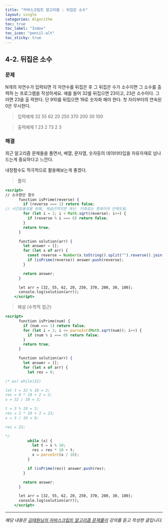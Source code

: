 ```yaml
---
title: "자바스크립트 알고리즘 : 뒤집은 소수"
layout: single
categories: Algorithm
toc: true
toc_label: "Index"
toc_icon: "pencil-alt"
toc_sticky: true
---
```


## 4-2. 뒤집은 소수

### 문제

N개의 자연수가 입력되면 각 자연수를 뒤집은 후 그 뒤집은 수가 소수이면 그 소수를 출력하
는 프로그램을 작성하세요. 예를 들어 32를 뒤집으면 23이고, 23은 소수이다. 그러면 23을 출
력한다. 단 910를 뒤집으면 19로 숫자화 해야 한다. 첫 자리부터의 연속된 0은 무시한다.

> 입력예제
> 32 55 62 20 250 370 200 30 100

> 출력예제 1
> 23 2 73 2 3

### 해결

최근 알고리즘 문제들을 풀면서, 배열, 문자열, 숫자등의 데이터타입을 자유자재로 넘나드는게 중요하다고 느낀다.

내장함수도 적극적으로 활용해보는게 좋겠다.

> 풀이

```jsx
<script>
// 소수판단 함수
      function isPrime(reverse) {
        if (reverse === 1) return false;
// 시간효율성을 위해, 제곱근까지만 계산. 이후로는 중복이라 안해도됨.
        for (let i = 2; i < Math.sqrt(reverse); i++) {
          if (reverse % i === 0) return false;
        }
        return true;
      }

      function solution(arr) {
        let answer = [];
        for (let x of arr) {
          const reverse = Number(x.toString().split("").reverse().join(""));
          if (isPrime(reverse)) answer.push(reverse);
        }

        return answer;
      }

      let arr = [32, 55, 62, 20, 250, 370, 200, 30, 100];
      console.log(solution(arr));
    </script>
```

> 해설 (수학적 접근)

```jsx
<script>
      function isPrime(num) {
        if (num === 1) return false;
        for (let i = 2; i <= parseInt(Math.sqrt(num)); i++) {
          if (num % i === 0) return false;
        }
        return true;
      }

      function solution(arr) {
        let answer = [];
        for (let x of arr) {
          let res = 0;

/* ex) while(32)

let t = 32 % 10 = 2;
res = 0 * 10 + 2 = 2;
x = 32 / 10 = 3;

t = 3 % 10 = 3;
res = 2 * 10 + 3 = 23;
x = 3 / 10 = 0;

res = 23;

*/
          while (x) {
            let t = x % 10;
            res = res * 10 + t;
            x = parseInt(x / 10);
          }

          if (isPrime(res)) answer.push(res);
        }

        return answer;
      }

      let arr = [32, 55, 62, 20, 250, 370, 200, 30, 100];
      console.log(solution(arr));
    </script>
```

---

_해당 내용은 [김태원님의 자바스크립트 알고리즘 문제풀이](https://www.inflearn.com/course/%EC%9E%90%EB%B0%94%EC%8A%A4%ED%81%AC%EB%A6%BD%ED%8A%B8-%EC%95%8C%EA%B3%A0%EB%A6%AC%EC%A6%98-%EB%AC%B8%EC%A0%9C%ED%92%80%EC%9D%B4/dashboard) 강의를 듣고 작성한 글입니다._
